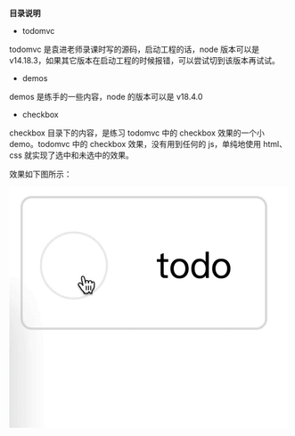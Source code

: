**目录说明**

- todomvc

todomvc 是袁进老师录课时写的源码，启动工程的话，node 版本可以是 v14.18.3，如果其它版本在启动工程的时候报错，可以尝试切到该版本再试试。

- demos

demos 是练手的一些内容，node 的版本可以是 v18.4.0

- checkbox

checkbox 目录下的内容，是练习 todomvc 中的 checkbox 效果的一个小 demo。todomvc 中的 checkbox 效果，没有用到任何的 js，单纯地使用 html、css 就实现了选中和未选中的效果。

效果如下图所示：

![demo](https://raw.githubusercontent.com/123taojiale/dahuyou_picture/main/blogs/202207060753656.gif)
